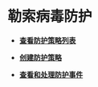 # 勒索病毒防护<a name="hss_01_0046"></a>

-   **[查看防护策略列表](查看防护策略列表.md)**  

-   **[创建防护策略](创建防护策略.md)**  

-   **[查看和处理防护事件](查看和处理防护事件.md)**  


